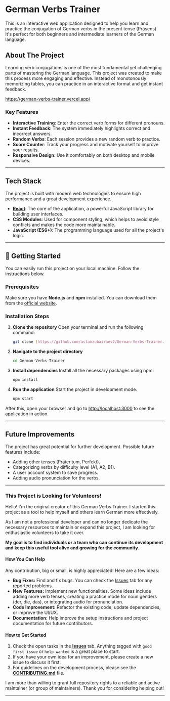 # German Verbs Trainer

This is an interactive web application designed to help you learn and practice the conjugation of German verbs in the present tense (Präsens). It's perfect for both beginners and intermediate learners of the German language.

## About The Project

Learning verb conjugations is one of the most fundamental yet challenging parts of mastering the German language. This project was created to make this process more engaging and effective. Instead of monotonously memorizing tables, you can practice in an interactive format and get instant feedback.

https://german-verbs-trainer.vercel.app/

### Key Features

* **Interactive Training**: Enter the correct verb forms for different pronouns.
* **Instant Feedback**: The system immediately highlights correct and incorrect answers.
* **Random Verbs**: Each session provides a new random verb to practice.
* **Score Counter**: Track your progress and motivate yourself to improve your results.
* **Responsive Design**: Use it comfortably on both desktop and mobile devices.

---

## Tech Stack

The project is built with modern web technologies to ensure high performance and a great development experience.

* **[React](https://reactjs.org/)**: The core of the application, a powerful JavaScript library for building user interfaces.
* **CSS Modules**: Used for component styling, which helps to avoid style conflicts and makes the code more maintainable.
* **JavaScript (ES6+)**: The programming language used for all the project's logic.

---

## 🔧 Getting Started

You can easily run this project on your local machine. Follow the instructions below.

### Prerequisites

Make sure you have **Node.js** and **npm** installed. You can download them from the [official website](https://nodejs.org/).

### Installation Steps

1.  **Clone the repository**
    Open your terminal and run the following command:
    ```bash
    git clone [https://github.com/aslanzubairaev2/German-Verbs-Trainer.git](https://github.com/aslanzubairaev2/German-Verbs-Trainer.git)
    ```

2.  **Navigate to the project directory**
    ```bash
    cd German-Verbs-Trainer
    ```

3.  **Install dependencies**
    Install all the necessary packages using npm:
    ```bash
    npm install
    ```

4.  **Run the application**
    Start the project in development mode.
    ```bash
    npm start
    ```

After this, open your browser and go to [http://localhost:3000](http://localhost:3000) to see the application in action.

---

## Future Improvements

The project has great potential for further development. Possible future features include:

* Adding other tenses (Präteritum, Perfekt).
* Categorizing verbs by difficulty level (A1, A2, B1).
* A user account system to save progress.
* Adding audio pronunciation for the verbs.


---

### This Project is Looking for Volunteers!

Hello! I'm the original creator of this German Verbs Trainer. I started this project as a tool to help myself and others learn German more effectively.

As I am not a professional developer and can no longer dedicate the necessary resources to maintain or expand this project, I am looking for enthusiastic volunteers to take it over.

**My goal is to find individuals or a team who can continue its development and keep this useful tool alive and growing for the community.**

#### How You Can Help

Any contribution, big or small, is highly appreciated! Here are a few ideas:
* **Bug Fixes:** Find and fix bugs. You can check the [Issues](https://github.com/aslanzubairaev2/German-Verbs-Trainer/issues) tab for any reported problems.
* **New Features:** Implement new functionalities. Some ideas include adding more verb tenses, creating a practice mode for noun genders (der, die, das), or integrating audio for pronunciation.
* **Code Improvement:** Refactor the existing code, update dependencies, or improve the UI/UX.
* **Documentation:** Help improve the setup instructions and project documentation for future contributors.

#### How to Get Started

1.  Check the open tasks in the [**Issues**](https://github.com/aslanzubairaev2/German-Verbs-Trainer/issues) tab. Anything tagged with `good first issue` or `help wanted` is a great place to start.
2.  If you have your own idea for an improvement, please create a new issue to discuss it first.
3.  For guidelines on the development process, please see the [**CONTRIBUTING.md**](CONTRIBUTING.md) file.

I am more than willing to grant full repository rights to a reliable and active maintainer (or group of maintainers). Thank you for considering helping out!

---
